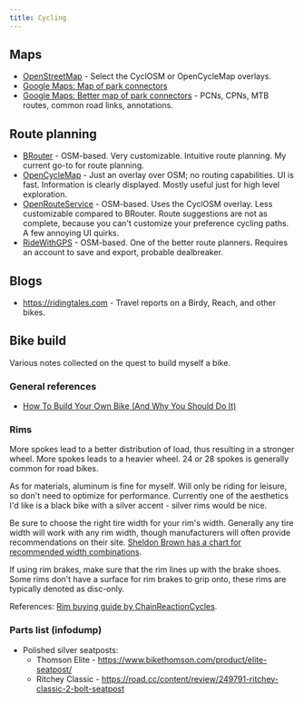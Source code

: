 ```yaml
---
title: Cycling
---
```

## Maps

- [OpenStreetMap](https://www.openstreetmap.org/) - Select the CyclOSM or OpenCycleMap overlays.
- [Google Maps: Map of park connectors](https://www.google.com/maps/d/u/0/viewer?msa=0&dg=feature&mid=1wpVo946QUwM2HM4MvNmvr2UdYG0&ll=1.4152748545020726%2C103.8337928146973&z=13)
- [Google Maps: Better map of park connectors](https://www.google.com/maps/d/u/0/viewer?mid=1d-f3wTmqM3jmT7C1LtTzorsRbGw&shorturl=1&ll=1.333225619549455%2C103.93625551620613&z=15) - PCNs, CPNs, MTB routes, common road links, annotations.

## Route planning

- [BRouter](https://brouter.de/brouter-web/) - OSM-based. Very customizable. Intuitive route planning. My current go-to for route planning.
- [OpenCycleMap](https://www.opencyclemap.org/) - Just an overlay over OSM; no routing capabilities. UI is fast. Information is clearly displayed. Mostly useful just for high level exploration.
- [OpenRouteService](https://maps.openrouteservice.org) - OSM-based. Uses the CyclOSM overlay. Less customizable compared to BRouter. Route suggestions are not as complete, because you can't customize your preference cycling paths. A few annoying UI quirks.
- [RideWithGPS](https://ridewithgps.com/routes/new) - OSM-based. One of the better route planners. Requires an account to save and export, probable dealbreaker.

## Blogs

- https://ridingtales.com - Travel reports on a Birdy, Reach, and other bikes.

## Bike build

Various notes collected on the quest to build myself a bike.

### General references

- [How To Build Your Own Bike (And Why You Should Do It)](https://www.icebike.org/build-your-own-bike/)

### Rims

More spokes lead to a better distribution of load, thus resulting in a stronger wheel. More spokes leads to a heavier wheel. 24 or 28 spokes is generally common for road bikes.

As for materials, aluminum is fine for myself. Will only be riding for leisure, so don't need to optimize for performance. Currently one of the aesthetics I'd like is a black bike with a silver accent - silver rims would be nice.

Be sure to choose the right tire width for your rim's width. Generally any tire width will work with any rim width, though manufacturers will often provide recommendations on their site. [Sheldon Brown has a chart for recommended width combinations](https://www.sheldonbrown.com/tire-sizing.html#width).

If using rim brakes, make sure that the rim lines up with the brake shoes. Some rims don't have a surface for rim brakes to grip onto, these rims are typically denoted as disc-only.

References: [Rim buying guide by ChainReactionCycles](https://hub.chainreactioncycles.com/buying-guides/wheels-and-tyres/rims-buying-guide/).

### Parts list (infodump)

- Polished silver seatposts:
    - Thomson Elite - https://www.bikethomson.com/product/elite-seatpost/
    - Ritchey Classic - https://road.cc/content/review/249791-ritchey-classic-2-bolt-seatpost
